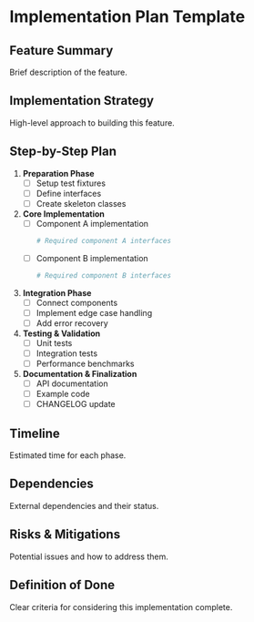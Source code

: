 # Implementation Plan Template

## Feature Summary
Brief description of the feature.

## Implementation Strategy
High-level approach to building this feature.

## Step-by-Step Plan

1. **Preparation Phase**
   - [ ] Setup test fixtures
   - [ ] Define interfaces
   - [ ] Create skeleton classes

2. **Core Implementation**
   - [ ] Component A implementation
     ```ruby
     # Required component A interfaces
     ```
   - [ ] Component B implementation
     ```ruby
     # Required component B interfaces
     ```

3. **Integration Phase**
   - [ ] Connect components
   - [ ] Implement edge case handling
   - [ ] Add error recovery

4. **Testing & Validation**
   - [ ] Unit tests
   - [ ] Integration tests
   - [ ] Performance benchmarks

5. **Documentation & Finalization**
   - [ ] API documentation
   - [ ] Example code
   - [ ] CHANGELOG update

## Timeline
Estimated time for each phase.

## Dependencies
External dependencies and their status.

## Risks & Mitigations
Potential issues and how to address them.

## Definition of Done
Clear criteria for considering this implementation complete.